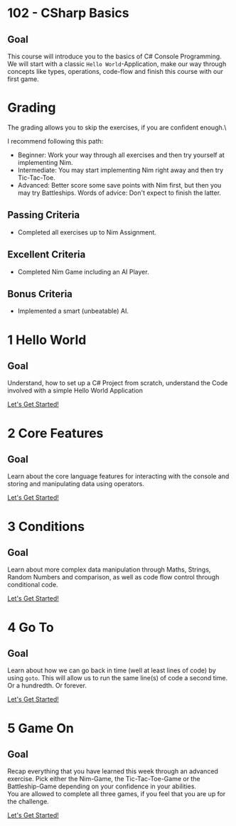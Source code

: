 # 102 - CSharp Basics

## Goal

This course will introduce you to the basics of C# Console Programming. We will start with a classic `Hello World`-Application, make our way through concepts like types, operations, code-flow and finish this course with our first game.

# Grading

The grading allows you to skip the exercises, if you are confident enough.\

I recommend following this path:
- Beginner: Work your way through all exercises and then try yourself at implementing Nim.
- Intermediate: You may start implementing Nim right away and then try Tic-Tac-Toe.
- Advanced: Better score some save points with Nim first, but then you may try Battleships. Words of advice: Don't expect to finish the latter.

## Passing Criteria
- Completed all exercises up to Nim Assignment.

## Excellent Criteria
- Completed Nim Game including an AI Player.

## Bonus Criteria
- Implemented a smart (unbeatable) AI.

# 1 Hello World
## Goal
Understand, how to set up a C# Project from scratch, understand the Code involved with a simple Hello World Application

[Let's Get Started!](1-hello-world)

# 2 Core Features
## Goal
Learn about the core language features for interacting with the console and storing and manipulating data using operators.

[Let's Get Started!](2-core-features)

# 3 Conditions
## Goal
Learn about more complex data manipulation through Maths, Strings, Random Numbers and comparison, as well as code flow control through conditional code.

[Let's Get Started!](3-conditions)

# 4 Go To
## Goal
Learn about how we can go back in time (well at least lines of code) by using `goto`. This will allow us to run the same line(s) of code a second time. Or a hundredth. Or forever.

[Let's Get Started!](4-go-to)

# 5 Game On
## Goal
Recap everything that you have learned this week through an advanced exercise. Pick either the Nim-Game, the Tic-Tac-Toe-Game or the Battleship-Game depending on your confidence in your abilities.\
You are allowed to complete all three games, if you feel that you are up for the challenge.

[Let's Get Started!](5-game-on)
